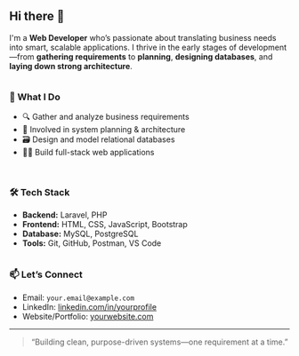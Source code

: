 ## Hi there 👋

I'm a **Web Developer** who’s passionate about translating business needs into smart, scalable applications. I thrive in the early stages of development—from **gathering requirements** to **planning**, **designing databases**, and **laying down strong architecture**.

<div style="display: flex; flex-wrap: wrap; gap: 16px; justify-content: space-between;">

<div style="flex: 1; min-width: 250px;">

### 🚀 What I Do  
- 🔍 Gather and analyze business requirements  
- 🧠 Involved in system planning & architecture  
- 🗃️ Design and model relational databases  
- 🧑‍💻 Build full-stack web applications  

</div>

<div style="flex: 1; min-width: 250px;">

### 🛠️ Tech Stack  
- **Backend:** Laravel, PHP  
- **Frontend:** HTML, CSS, JavaScript, Bootstrap  
- **Database:** MySQL, PostgreSQL  
- **Tools:** Git, GitHub, Postman, VS Code  

</div>

</div>

### 📫 Let’s Connect
- Email: `your.email@example.com`
- LinkedIn: [linkedin.com/in/yourprofile](https://linkedin.com/in/yourprofile)
- Website/Portfolio: [yourwebsite.com](https://yourwebsite.com)

---

> “Building clean, purpose-driven systems—one requirement at a time.”

